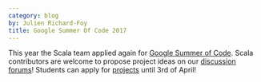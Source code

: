 ```yaml
---
category: blog
by: Julien Richard-Foy
title: Google Summer Of Code 2017
---
```


This year the Scala team applied again for [Google Summer of Code](https://summerofcode.withgoogle.com/).
Scala contributors are welcome to propose project ideas on our
[discussion forums](https://contributors.scala-lang.org/)! Students
can apply for [projects](/gsoc/2017/) until 3rd of April!
